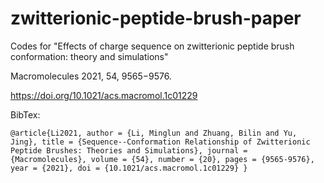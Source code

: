 # zwitterionic-peptide-brush-paper
Codes for "Effects of charge sequence on zwitterionic peptide brush conformation: theory and simulations"

Macromolecules 2021, 54, 9565−9576.

https://doi.org/10.1021/acs.macromol.1c01229

BibTex:

`@article{Li2021,
author = {Li, Minglun and Zhuang, Bilin and Yu, Jing},
title = {Sequence--Conformation Relationship of Zwitterionic Peptide Brushes: Theories and Simulations},
journal = {Macromolecules},
volume = {54},
number = {20},
pages = {9565-9576},
year = {2021},
doi = {10.1021/acs.macromol.1c01229}
}`


